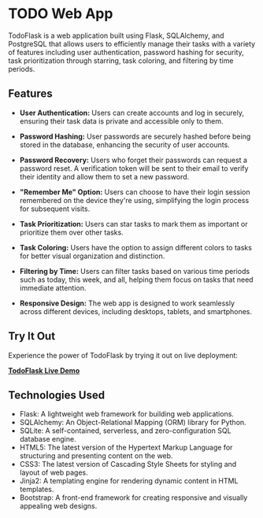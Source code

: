 # TODO Web App

TodoFlask is a web application built using Flask, SQLAlchemy, and PostgreSQL that allows users to efficiently manage their tasks with a variety of features including user authentication, password hashing for security, task prioritization through starring, task coloring, and filtering by time periods.

## Features

- **User Authentication:** Users can create accounts and log in securely, ensuring their task data is private and accessible only to them.

- **Password Hashing:** User passwords are securely hashed before being stored in the database, enhancing the security of user accounts.

- **Password Recovery:** Users who forget their passwords can request a password reset. A verification token will be sent to their email to verify their identity and allow them to set a new password.

- **"Remember Me" Option:** Users can choose to have their login session remembered on the device they're using, simplifying the login process for subsequent visits.

- **Task Prioritization:** Users can star tasks to mark them as important or prioritize them over other tasks.

- **Task Coloring:** Users have the option to assign different colors to tasks for better visual organization and distinction.

- **Filtering by Time:** Users can filter tasks based on various time periods such as today, this week, and all, helping them focus on tasks that need immediate attention.

- **Responsive Design:** The web app is designed to work seamlessly across different devices, including desktops, tablets, and smartphones.

## Try It Out

Experience the power of TodoFlask by trying it out on live deployment:

**[TodoFlask Live Demo](https://dgutierrezengineer.com/todowebapp)**

## Technologies Used

- Flask: A lightweight web framework for building web applications.
- SQLAlchemy: An Object-Relational Mapping (ORM) library for Python.
- SQLite: A self-contained, serverless, and zero-configuration SQL database engine.
- HTML5: The latest version of the Hypertext Markup Language for structuring and presenting content on the web.
- CSS3: The latest version of Cascading Style Sheets for styling and layout of web pages.
- Jinja2: A templating engine for rendering dynamic content in HTML templates.
- Bootstrap: A front-end framework for creating responsive and visually appealing web designs.
